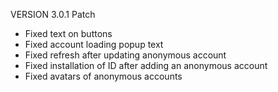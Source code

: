 VERSION 3.0.1 Patch

  - Fixed text on buttons
  - Fixed account loading popup text
  - Fixed refresh after updating anonymous account
  - Fixed installation of ID after adding an anonymous account
  - Fixed avatars of anonymous accounts
  
